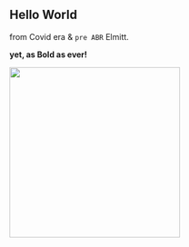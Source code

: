## Hello World 

from Covid era & `pre ABR` Elmitt. 

**yet, as Bold as ever!**



<img src=https://i.imgur.com/kj6mgIR.jpg width="300px">
